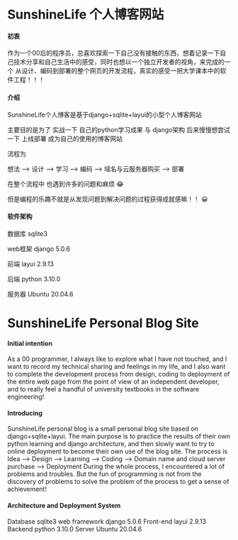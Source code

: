 # SunshineLife 个人博客网站

#### 初衷

作为一个00后的程序员，总喜欢探索一下自己没有接触的东西，想着记录一下自己技术分享和自己生活中的感受，同时也想以一个独立开发者的视角，来完成的一个
从设计、编码到部署的整个网页的开发流程，真实的感受一把大学课本中的软件工程！！！

#### 介绍

SunshineLife个人博客是基于django+sqlite+layui的小型个人博客网站

主要目的是为了 实战一下 自己的python学习成果 与 django架构 后来慢慢想尝试一下 上线部署 成为自己的使用的博客网站

流程为

想法 ——> 设计 ——> 学习 ——> 编码 ——> 域名与云服务器购买 ——> 部署

在整个流程中 也遇到许多的问题和麻烦   :joy: 

但是编程的乐趣不就是从发现问题到解决问题的过程获得成就感嘛！！ :grinning:  

#### 软件架构

数据库 sqlite3

web框架 django 5.0.6

前端  layui 2.9.13

后端  python 3.10.0

服务器 Ubuntu 20.04.6



# SunshineLife Personal Blog Site

#### Initial intention
As a 00 programmer, I always like to explore what I have not touched, and I want to record my technical sharing and feelings in my life, and I also want to complete the development process from design, coding to deployment of the entire web page from the point of view of an independent developer, and to really feel a handful of university textbooks in the software engineering!

####  Introducing
SunshineLife personal blog is a small personal blog site based on django+sqlite+layui.
The main purpose is to practice the results of their own python learning and django architecture, and then slowly want to try to online deployment to become their own use of the blog site.
The process is
Idea --> Design --> Learning --> Coding --> Domain name and cloud server purchase --> Deployment
During the whole process, I encountered a lot of problems and troubles. 
But the fun of programming is not from the discovery of problems to solve the problem of the process to get a sense of achievement! 

####  Architecture and Deployment System
Database sqlite3
web framework django 5.0.6
Front-end layui 2.9.13
Backend python 3.10.0
Server Ubuntu 20.04.6


